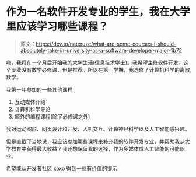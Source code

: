 # 作为一名软件开发专业的学生，我在大学里应该学习哪些课程？

> 原文：<https://dev.to/nateruze/what-are-some-courses-i-should-absolutely-take-in-university-as-a-software-developer-major-1b72>

嗨，我将在一个月后开始我的大学生活(信息技术学士)。我希望主修软件开发。这个专业没有数学必修课，但是推荐。所以在第一学期，我选修了计算机科学的离散数学。

我第一年参加的一些其他课程:

1.  互动媒体介绍
2.  计算机科学导论
3.  额外的编程课程(除了必修课之外)

我对运动图形、网页设计和开发、人机交互、计算神经科学以及人工智能感兴趣。

但是直截了当地说，我应该参加哪些课程来补充我的软件开发专业，并帮助我从大学教育中获得最大收益？我还想保留我的选择，作为多媒体或人工智能的可能职业。

希望能从开发者社区 xoxo 得到一些有价值的提示